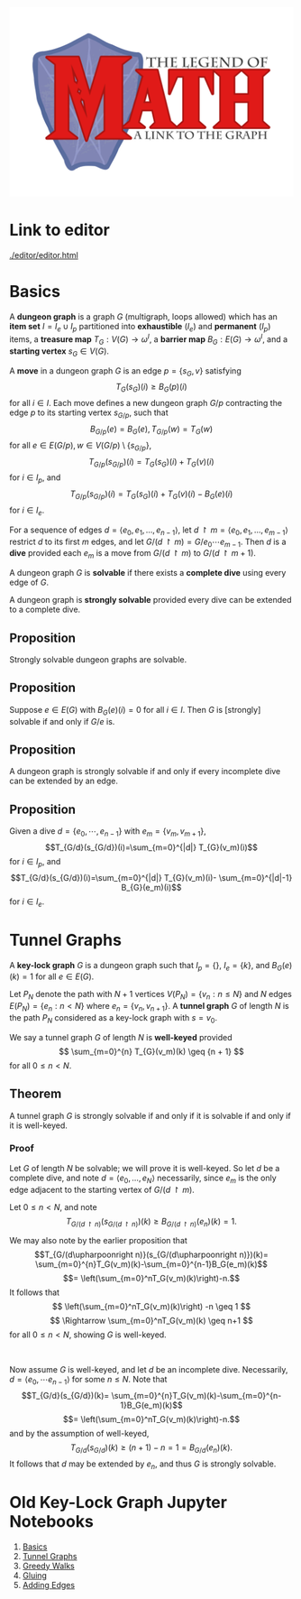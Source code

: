 ![the legend of math logo](assets/legendofmath.svg)

# Link to editor

[./editor/editor.html](./editor/editor.html)

# Basics

A **dungeon graph** is a graph $G$ (multigraph, loops allowed)
which has an **item set** $I=I_e\cup I_p$ partitioned into
**exhaustible** ($I_e$) and **permanent** ($I_p$) items, a
**treasure map** $T_G:V(G)\to \omega^I$, a **barrier map**
$B_G:E(G)\to \omega^I$, and a **starting vertex** $s_G\in V(G)$.

A **move** in a dungeon graph $G$ is
an edge $p=\{s_G,v\}$ satisfying
$$T_G(s_G)(i)\geq B_G(p)(i)$$
for all $i\in I$. Each move defines a new dungeon graph $G/p$
contracting the edge $p$ to its starting vertex $s_{G/p}$,
such that
$$B_{G/p}(e)=B_G(e), T_{G/p}(w)=T_G(w)$$
for all $e\in E(G/p), w\in V(G/p)\setminus\{s_{G/p}\}$,
$$T_{G/p}(s_{G/p})(i)=T_G(s_G)(i)+T_G(v)(i)$$ 
for $i\in I_p$, and
$$T_{G/p}(s_{G/p})(i)=T_G(s_G)(i)+T_G(v)(i)-B_G(e)(i)$$
for $i\in I_e$.

For a sequence of edges
$d=\langle e_0,e_1,\dots,e_{n-1}\rangle$, let
$d\upharpoonright m=\langle e_0,e_1,\dots,e_{m-1}\rangle$
restrict $d$ to its first $m$ edges, and let
$G/(d\upharpoonright m)=G/e_0\cdots e_{m-1}$.
Then $d$ is a **dive** provided each
$e_m$ is a move from $G/(d\upharpoonright m)$ to
$G/(d\upharpoonright m+1)$.

A dungeon graph $G$ is **solvable** if there exists a
**complete dive** using every edge of $G$.

A dungeon graph is **strongly solvable** provided every dive
can be extended to a complete dive.

## Proposition

Strongly solvable dungeon graphs are solvable.

## Proposition

Suppose $e\in E(G)$ with $B_G(e)(i)=0$ for all $i\in I$.
Then $G$ is [strongly] solvable if and only if $G/e$ is.

## Proposition

A dungeon graph is strongly solvable if and only if
every incomplete dive can be extended by an edge.

## Proposition

Given a dive $d=\{e_0,\cdots,e_{n-1}\}$ with
$e_m=\{v_m,v_{m+1}\}$,
$$T_{G/d}(s_{G/d})(i)=\sum_{m=0}^{|d|}
T_{G}(v_m)(i)$$
for $i\in I_p$, and
$$T_{G/d}(s_{G/d})(i)=\sum_{m=0}^{|d|}
T_{G}(v_m)(i)-
\sum_{m=0}^{|d|-1} B_{G}(e_m)(i)$$
for $i\in I_e$.

# Tunnel Graphs

A **key-lock graph** $G$ is a dungeon graph such that
$I_p=\{\}$, $I_e=\{k\}$, 
and $B_{G}(e)(k)=1$ for all $e\in E(G)$.

Let $P_N$ denote the path with $N+1$ vertices
$V(P_N)=\{v_n:n\leq N\}$
and $N$ edges $E(P_N)=\{e_n:n<N\}$ where
$e_n=\{v_n,v_{n+1}\}$.
A **tunnel graph** $G$ of length $N$ is the path $P_N$ considered as a key-lock graph with $s=v_0$.

We say a tunnel graph $G$ of length $N$
is **well-keyed** provided
$$
\sum_{m=0}^{n} T_{G}(v_m)(k) \geq {n + 1}
$$
for all $0\leq n<N$.

## Theorem

A tunnel graph $G$ is strongly solvable if and only if 
it is solvable if and only if
it is well-keyed.

### Proof

Let $G$ of length $N$ be solvable; we will prove it is well-keyed.
So let $d$ be a complete dive, and note $d=\langle e_0,\dots,e_N\rangle$
necessarily, since $e_m$ is the only edge adjacent to
the starting vertex of $G/(d\upharpoonright m)$.

Let $0\leq n<N$, and note
$$T_{G/(d\upharpoonright n)}(s_{G/(d\upharpoonright n)})(k)\geq
B_{G/(d\upharpoonright n)}(e_n)(k)=1.$$

We may also note by the earlier proposition that
$$T_{G/(d\upharpoonright n)}(s_{G/(d\upharpoonright n)})(k)=
\sum_{m=0}^{n}T_G(v_m)(k)-\sum_{m=0}^{n-1}B_G(e_m)(k)$$
$$=
\left(\sum_{m=0}^nT_G(v_m)(k)\right)-n.$$
It follows that
$$
\left(\sum_{m=0}^nT_G(v_m)(k)\right) -n \geq 1
$$
$$
\Rightarrow
\sum_{m=0}^nT_G(v_m)(k) \geq n+1
$$
for all $0\leq n<N$, showing $G$ is well-keyed.

&nbsp;

Now assume $G$ is well-keyed, and let $d$ be an
incomplete dive. Necessarily, $d=\langle e_0,\cdots e_{n-1}\rangle$ for some $n\leq N$. Note that
$$T_{G/d}(s_{G/d})(k)=
\sum_{m=0}^{n}T_G(v_m)(k)-\sum_{m=0}^{n-1}B_G(e_m)(k)$$
$$=
\left(\sum_{m=0}^nT_G(v_m)(k)\right)-n.$$
and by the assumption of well-keyed,
$$T_{G/d}(s_{G/d})(k)\geq
\left(n+1\right) -n = 1 = B_{G/d}(e_n)(k).
$$
It follows that $d$ may be extended by $e_n$,
and thus $G$ is strongly solvable.


<!-- Note that if $N=0$, it is well-keyed vacuously.

So suppose the inequality holds for $N$;
we will show it holds for $N+1$.
So given a complete dive $d$ of $P_{N+1}$, note that it must be
$d=\langle e_0,\cdots,e_n\rangle$ with $e_m=\{v_m,v_{m+1}\}$.
We see immediately that $\langle e_0,\cdots, e_{n-1}\rangle$ is a
complete dive of $P_N$, showing it is solvable, and therefore
$$
\sum_{m=0}^{n} T(v_m)(k) \geq {n + 1}
$$
for all $0\leq n<N$.
It remains to be shown that
$$
\sum_{n=0}^{N} k(R_n) \geq N + 1.
$$

But we have that $d$ is a complete dive, and if we let $W''$ be the
initial subwalk of $W$ removing all vertices following the first vertex of $R_{N+1}$,
we must have $k(W'')\geq l(W'')$. Thus we may conclude
$$
\sum_{n=0}^{N} k(R_n) \geq
k(W'') \geq
l(W'') =
N+1.
$$

&nbsp;

So finally, assume $G$ is a well-keyed tunnel graph;
we will show that it satisfies $SK_2$. To do this, let $W$ be a partial
admissible walk; we will show that it can be extended to use one more
lock edge.

If $G$ has $N$ locks and $N+1$ regions, then $W$ uses $M$ lock edges for
some $M<N$; in particular, it must use the lock edges $L_0,\dots,L_{M-1}$.
It follows that it includes vertices in regions $R_m$ for all
$0\leq m\leq M$. Thus it may be extended to an admissible walk $W'$ that
includes all vertices in those regions.

Since the graph is well-keyed, there exist at least $M+1$ keys in these
regions. Thus $W'$ may be extended to an admissible walk that uses $L_M$.
$\square$ -->


# Old Key-Lock Graph Jupyter Notebooks

1. [Basics](notebooks/basics.ipynb)
2. [Tunnel Graphs](notebooks/tunnel.ipynb)
3. [Greedy Walks](notebooks/greedy.ipynb)
4. [Gluing](notebooks/gluing.ipynb)
5. [Adding Edges](notebooks/addedge.ipynb)